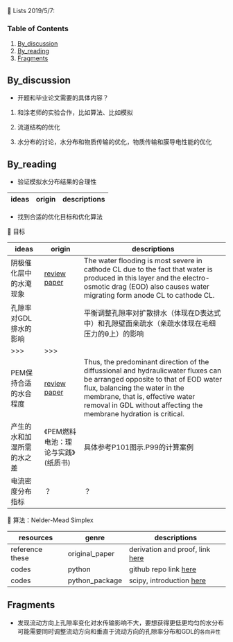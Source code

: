 :memo: Lists 2019/5/7:

### Table of Contents

1. [By_discussion](#discuss)
2. [By_reading](#reading)
3. [Fragments](#fragments)

## By_discussion <a name="discuss"></a>

* 开题和毕业论文需要的具体内容？
1. 和涂老师的实验合作，比如算法、比如模拟

2. 流道结构的优化

3. 水分布的讨论，水分布和物质传输的优化，物质传输和膜导电性能的优化

## By_reading <a name="reading"></a>

* 验证模拟水分布结果的合理性

ideas | origin | descriptions
------------ | ------------- | -------------


* 找到合适的优化目标和优化算法

:pencil: 目标

ideas | origin | descriptions
------------ | ------------- | -------------
阴极催化层中的水淹现象 | [review paper](https://www.sciencedirect.com/science/article/pii/S0360128510000511) | The water flooding is most severe in cathode CL due to the fact that water is produced in this layer and the electro-osmotic drag (EOD) also causes water migrating form anode CL to cathode CL.
孔隙率对GDL排水的影响 |  | 平衡调整孔隙率对扩散排水（体现在D表达式中）和孔隙壁面亲疏水（亲疏水体现在毛细压力的θ上）的影响
\>>> | \>>>
PEM保持合适的水合程度 | [review paper](https://www.sciencedirect.com/science/article/pii/S0360128510000511) | Thus, the predominant direction of the diffussional and hydraulicwater fluxes can be arranged opposite to that of EOD water flux, balancing the water in the membrane, that is, effective water removal in GDL without affecting the membrane hydration is critical.
产生的水和加湿所需的水之差 | 《PEM燃料电池：理论与实践》(纸质书) | 具体参考P101图示.P99的计算案例
电流密度分布指标 | ？ | ？

:pencil: 算法：Nelder-Mead Simplex

resources | genre | descriptions
------------ | ------------- | -------------
reference these | original_paper | derivation and proof, link [here](https://pdfs.semanticscholar.org/da24/280dfcd767524fb1a1702f50f388ca0d4082.pdf)
codes | python | github repo link [here](https://github.com/fchollet/nelder-mead/blob/master/nelder_mead.py)
codes | python_package | scipy, introduction [here](https://blog.csdn.net/zhoudi2010/article/details/54584495)

## Fragments <a name="fragments"></a>

* 发现流动方向上孔隙率变化对水传输影响不大，要想获得更低更均匀的水分布可能需要同时调整流动方向和垂直于流动方向的孔隙率分布和GDL的`各向异性`
